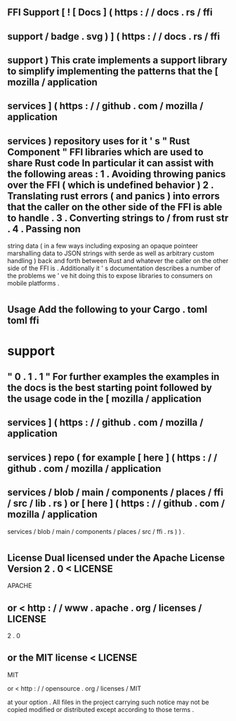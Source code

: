 #
FFI
Support
[
!
[
Docs
]
(
https
:
/
/
docs
.
rs
/
ffi
-
support
/
badge
.
svg
)
]
(
https
:
/
/
docs
.
rs
/
ffi
-
support
)
This
crate
implements
a
support
library
to
simplify
implementing
the
patterns
that
the
[
mozilla
/
application
-
services
]
(
https
:
/
/
github
.
com
/
mozilla
/
application
-
services
)
repository
uses
for
it
'
s
"
Rust
Component
"
FFI
libraries
which
are
used
to
share
Rust
code
In
particular
it
can
assist
with
the
following
areas
:
1
.
Avoiding
throwing
panics
over
the
FFI
(
which
is
undefined
behavior
)
2
.
Translating
rust
errors
(
and
panics
)
into
errors
that
the
caller
on
the
other
side
of
the
FFI
is
able
to
handle
.
3
.
Converting
strings
to
/
from
rust
str
.
4
.
Passing
non
-
string
data
(
in
a
few
ways
including
exposing
an
opaque
pointeer
marshalling
data
to
JSON
strings
with
serde
as
well
as
arbitrary
custom
handling
)
back
and
forth
between
Rust
and
whatever
the
caller
on
the
other
side
of
the
FFI
is
.
Additionally
it
'
s
documentation
describes
a
number
of
the
problems
we
'
ve
hit
doing
this
to
expose
libraries
to
consumers
on
mobile
platforms
.
#
#
Usage
Add
the
following
to
your
Cargo
.
toml
toml
ffi
-
support
=
"
0
.
1
.
1
"
For
further
examples
the
examples
in
the
docs
is
the
best
starting
point
followed
by
the
usage
code
in
the
[
mozilla
/
application
-
services
]
(
https
:
/
/
github
.
com
/
mozilla
/
application
-
services
)
repo
(
for
example
[
here
]
(
https
:
/
/
github
.
com
/
mozilla
/
application
-
services
/
blob
/
main
/
components
/
places
/
ffi
/
src
/
lib
.
rs
)
or
[
here
]
(
https
:
/
/
github
.
com
/
mozilla
/
application
-
services
/
blob
/
main
/
components
/
places
/
src
/
ffi
.
rs
)
)
.
#
#
License
Dual
licensed
under
the
Apache
License
Version
2
.
0
<
LICENSE
-
APACHE
>
or
<
http
:
/
/
www
.
apache
.
org
/
licenses
/
LICENSE
-
2
.
0
>
or
the
MIT
license
<
LICENSE
-
MIT
>
or
<
http
:
/
/
opensource
.
org
/
licenses
/
MIT
>
at
your
option
.
All
files
in
the
project
carrying
such
notice
may
not
be
copied
modified
or
distributed
except
according
to
those
terms
.
